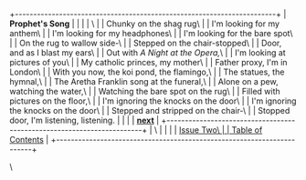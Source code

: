 +-----------------------------------------------------------------------+
| **Prophet\'s Song**                                                   |
|                                                                       |
| \                                                                     |
| Chunky on the shag rug\                                               |
| I\'m looking for my anthem\                                           |
| I\'m looking for my headphones\                                       |
| I\'m looking for the bare spot\                                       |
| On the rug to wallow side-\                                           |
| Stepped on the chair-stopped\                                         |
| Door, and as I blast my ears\                                         |
| Out with *A Night at the Opera,*\                                     |
| I\'m looking at pictures of you\                                      |
| My catholic princes, my mother\                                       |
| Father proxy, I\'m in London\                                         |
| With you now, the koi pond, the flamingo,\                            |
| The statues, the hymnal,\                                             |
| The Aretha Franklin song at the funeral,\                             |
| Alone on a pew, watching the water,\                                  |
| Watching the bare spot on the rug\                                    |
| Filled with pictures on the floor,\                                   |
| I\'m ignoring the knocks on the door\                                 |
| I\'m ignoring the knocks on the door\                                 |
| Stepped and stripped on the chair-\                                   |
| Stopped door, I\'m listening, listening.                              |
|                                                                       |
| [**next**](nester3.html)                                              |
+-----------------------------------------------------------------------+
| \                                                                     |
|                                                                       |
| [Issue Two\                                                           |
| Table of Contents](../issuetwo_toc.html)                              |
+-----------------------------------------------------------------------+

\

